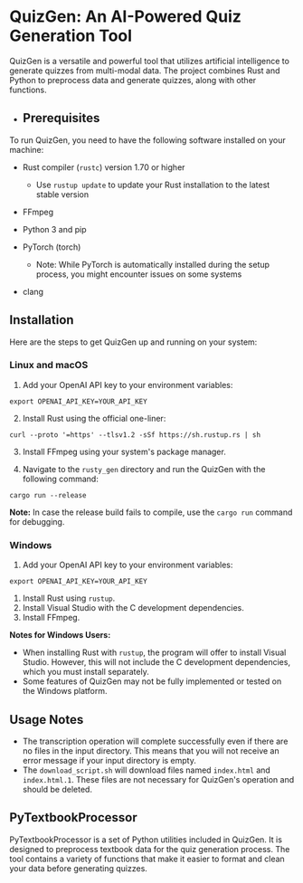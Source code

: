 # QuizGen: An AI-Powered Quiz Generation Tool

QuizGen is a versatile and powerful tool that utilizes artificial  intelligence to generate quizzes from multi-modal data. The project combines Rust and Python to preprocess data and generate quizzes, along with other functions.

- ## Prerequisites

To run QuizGen, you need to have the following software installed on your machine:

- Rust compiler (`rustc`) version 1.70 or higher
  - Use `rustup update` to update your Rust installation to the latest stable version

- FFmpeg
- Python 3 and pip
- PyTorch (torch)
  - Note: While PyTorch is automatically installed during the setup process, you might encounter issues on some systems
- clang

## Installation

Here are the steps to get QuizGen up and running on your system:

### Linux and macOS

1. Add your OpenAI API key to your environment variables:

```
export OPENAI_API_KEY=YOUR_API_KEY
```

2. Install Rust using the official one-liner:

```
curl --proto '=https' --tlsv1.2 -sSf https://sh.rustup.rs | sh
```

3. Install FFmpeg using your system's package manager.

4. Navigate to the `rusty_gen` directory and run the QuizGen with the following command:

`cargo run --release`

**Note:** In case the release build fails to compile, use the `cargo run` command for debugging.

### Windows

1. Add your OpenAI API key to your environment variables:

```export OPENAI_API_KEY=YOUR_API_KEY```

1. Install Rust using `rustup`.
2. Install Visual Studio with the C development dependencies.
3. Install FFmpeg.

**Notes for Windows Users:**

- When installing Rust with `rustup`, the program will offer to install Visual Studio. However, this will not include the C development dependencies, which you must install separately.
- Some features of QuizGen may not be fully implemented or tested on the Windows platform.

## Usage Notes

- The transcription operation will complete successfully even if there are no files in the input directory. This means that you will not receive an error message if your input directory is empty.
- The `download_script.sh` will download files named `index.html` and `index.html.1`. These files are not necessary for QuizGen's operation and should be deleted.

## PyTextbookProcessor

PyTextbookProcessor is a set of Python utilities included in QuizGen. It is designed to preprocess textbook data for the quiz generation process. The tool contains a variety of functions that make it easier to format and clean your data before generating quizzes.
